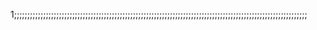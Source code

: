 1;;;;;;;;;;;;;;;;;;;;;;;;;;;;;;;;;;;;;;;;;;;;;;;;;;;;;;;;;;;;;;;;;;;;;;;;;;;;;;;;;;;;;;;;;;;;;;;;;;;;;;;;;;;;;;;
